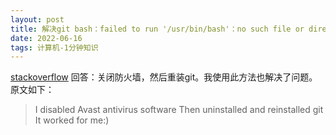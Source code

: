 ```yaml
---
layout: post
title: 解决git bash：failed to run '/usr/bin/bash'：no such file or directory
date: 2022-06-16
tags: 计算机-1分钟知识
---
```


[stackoverflow](https://stackoverflow.com/questions/50819993/failed-to-run-usr-bin-bash-no-such-file-or-directory) 回答：关闭防火墙，然后重装git。我使用此方法也解决了问题。原文如下：

> I disabled Avast antivirus software Then uninstalled and reinstalled git<br/>
> It worked for me:)
